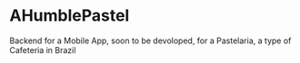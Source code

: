 # AHumblePastel
Backend for a Mobile App, soon to be devoloped, for a Pastelaria, a type of Cafeteria in Brazil
